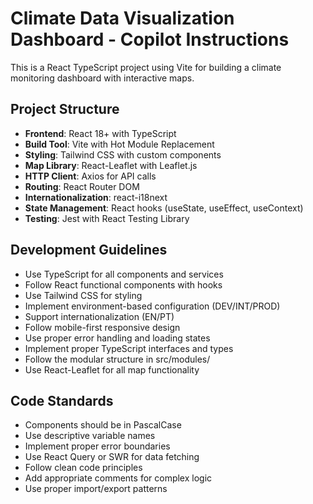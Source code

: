 <!-- Use this file to provide workspace-specific custom instructions to Copilot. For more details, visit https://code.visualstudio.com/docs/copilot/copilot-customization#_use-a-githubcopilotinstructionsmd-file -->

# Climate Data Visualization Dashboard - Copilot Instructions

This is a React TypeScript project using Vite for building a climate monitoring dashboard with interactive maps.

## Project Structure

- **Frontend**: React 18+ with TypeScript
- **Build Tool**: Vite with Hot Module Replacement
- **Styling**: Tailwind CSS with custom components
- **Map Library**: React-Leaflet with Leaflet.js
- **HTTP Client**: Axios for API calls
- **Routing**: React Router DOM
- **Internationalization**: react-i18next
- **State Management**: React hooks (useState, useEffect, useContext)
- **Testing**: Jest with React Testing Library

## Development Guidelines

- Use TypeScript for all components and services
- Follow React functional components with hooks
- Use Tailwind CSS for styling
- Implement environment-based configuration (DEV/INT/PROD)
- Support internationalization (EN/PT)
- Follow mobile-first responsive design
- Use proper error handling and loading states
- Implement proper TypeScript interfaces and types
- Follow the modular structure in src/modules/
- Use React-Leaflet for all map functionality

## Code Standards

- Components should be in PascalCase
- Use descriptive variable names
- Implement proper error boundaries
- Use React Query or SWR for data fetching
- Follow clean code principles
- Add appropriate comments for complex logic
- Use proper import/export patterns
